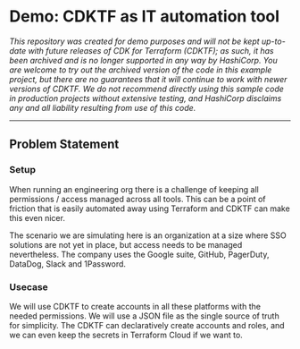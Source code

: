 # Demo: CDKTF as IT automation tool

_This repository was created for demo purposes and will not be kept up-to-date with future releases of CDK for Terraform (CDKTF); as such, it has been archived and is no longer supported in any way by HashiCorp. You are welcome to try out the archived version of the code in this example project, but there are no guarantees that it will continue to work with newer versions of CDKTF. We do not recommend directly using this sample code in production projects without extensive testing, and HashiCorp disclaims any and all liability resulting from use of this code._

-----

## Problem Statement

### Setup

When running an engineering org there is a challenge of keeping all permissions / access managed across all tools. This can be a point of friction that is easily automated away using Terraform and CDKTF can make this even nicer.

The scenario we are simulating here is an organization at a size where SSO solutions are not yet in place, but access needs to be managed nevertheless. The company uses the Google suite, GitHub, PagerDuty, DataDog, Slack and 1Password.

### Usecase

We will use CDKTF to create accounts in all these platforms with the needed permissions. We will use a JSON file as the single source of truth for simplicity.
The CDKTF can declaratively create accounts and roles, and we can even keep the secrets in Terraform Cloud if we want to.
